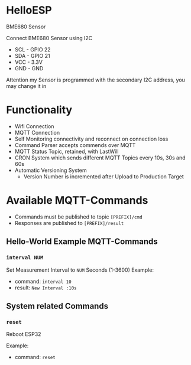 # HelloESP
BME680 Sensor 

Connect BME680 Sensor using I2C
- SCL - GPIO 22
- SDA - GPIO 21
- VCC - 3.3V
- GND - GND

Attention my Sensor is programmed with the secondary I2C address, you may change it in 

# Functionality
* Wifi Connection  
* MQTT Connection 
* Self Monitoring connectivity and reconnect on connection loss
* Command Parser accepts commends over MQTT
* MQTT Status Topic, retained, with LastWill
* CRON System which sends different MQTT Topics every 10s, 30s and 60s
* Automatic Versioning System
  * Version Number is incremented after Upload to Production Target


# Available MQTT-Commands 
* Commands must be published to topic `[PREFIX]/cmd`
* Responses are published to `[PREFIX]/result`

## Hello-World Example MQTT-Commands
### `interval NUM`
Set Measurement Interval to `NUM` Seconds (1-3600)
 Example:
 * command: `interval 10` 
 * result: `New Interval :10s`


## System related Commands
### `reset`
Reboot ESP32

Example:
 * command: `reset` 
 
